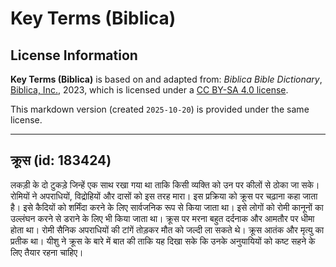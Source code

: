 # Key Terms (Biblica)

## License Information

**Key Terms (Biblica)** is based on and adapted from: _Biblica Bible Dictionary_, [Biblica, Inc.](https://www.biblica.com/), 2023, which is licensed under a [CC BY-SA 4.0 license](https://creativecommons.org/licenses/by-sa/4.0/legalcode.en).

This markdown version (created `2025-10-20`) is provided under the same license.



--------------------------------

## क्रूस (id: 183424)

लकड़ी के दो टुकड़े जिन्हें एक साथ रखा गया था ताकि किसी व्यक्ति को उन पर कीलों से ठोका जा सके। रोमियों ने अपराधियों, विद्रोहियों और दासों को इस तरह मारा। इस प्रक्रिया को क्रूस पर चढ़ाना कहा जाता है। इसे कैदियों को शर्मिंदा करने के लिए सार्वजनिक रूप से किया जाता था। इसे लोगों को रोमी कानूनों का उल्लंघन करने से डराने के लिए भी किया जाता था। क्रूस पर मरना बहुत दर्दनाक और आमतौर पर धीमा होता था। रोमी सैनिक अपराधियों की टांगें तोड़कर मौत को जल्दी ला सकते थे। क्रूस आतंक और मृत्यु का प्रतीक था। यीशु ने क्रूस के बारे में बात की ताकि यह दिखा सके कि उनके अनुयायियों को कष्ट सहने के लिए तैयार रहना चाहिए।


